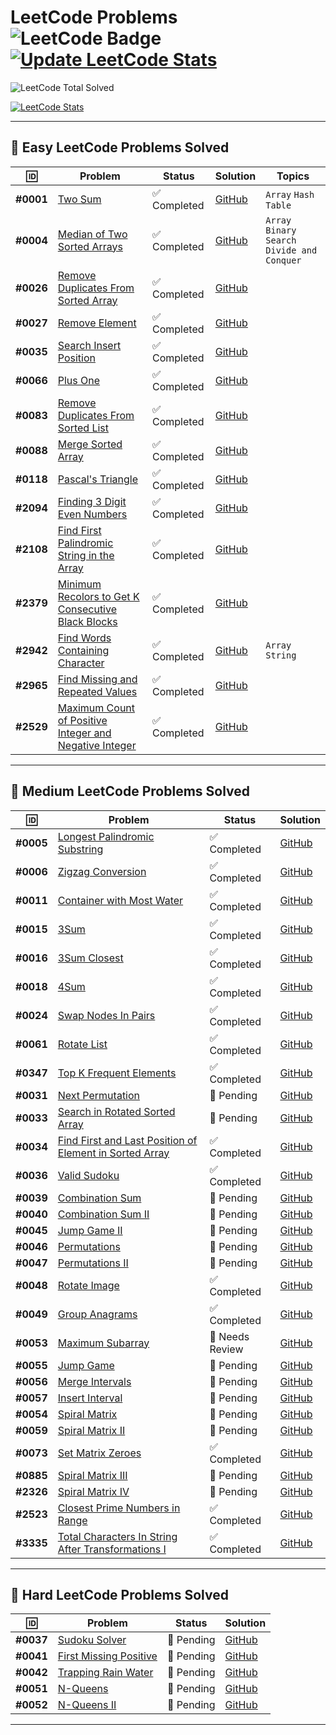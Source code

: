 # LeetCode Problems ![LeetCode Badge](https://img.shields.io/badge/LeetCode-000000?style=flat-square&logo=leetcode&logoColor=yellow) [![Update LeetCode Stats](https://github.com/Razeen-Shaikh/leetcode/actions/workflows/update_readme.yml/badge.svg)](https://github.com/Razeen-Shaikh/leetcode/actions/workflows/update_readme.yml)

<!-- LEETCODE:START -->
![LeetCode Total Solved](https://img.shields.io/badge/LeetCode_Solved-179-orange?style=for-the-badge&logo=leetcode)
<!-- LEETCODE:END -->

[![LeetCode Stats](https://leetcard.jacoblin.cool/srazeen?theme=dark&font=Karma&ext=activity)](https://leetcode.com/your_leetcode_username)

---

## 🎯 Easy LeetCode Problems Solved

| 🆔        | Problem                                                                                                                                        | Status       | Solution                                                                                                                           | Topics                                       |
| --------- | ---------------------------------------------------------------------------------------------------------------------------------------------- | ------------ | ---------------------------------------------------------------------------------------------------------------------------------- | -------------------------------------------- |
| **#0001** | [Two Sum](https://leetcode.com/problems/two-sum/)                                                                                              | ✅ Completed | [GitHub](https://github.com/Razeen-Shaikh/leetcode/tree/main/problems/0001.two-sums)                                               | `Array` `Hash Table`                         |
| **#0004** | [Median of Two Sorted Arrays](https://leetcode.com/problems/median-of-two-sorted-arrays/)                                                      | ✅ Completed | [GitHub](https://github.com/Razeen-Shaikh/leetcode/tree/main/problems/0004.median-of-two-sorted-arrays)                            | `Array` `Binary Search` `Divide and Conquer` |
| **#0026** | [Remove Duplicates From Sorted Array](https://leetcode.com/problems/remove-duplicates-from-sorted-array/)                                      | ✅ Completed | [GitHub](https://github.com/Razeen-Shaikh/leetcode/tree/main/problems/0026.remove-duplicates-from-sorted-array)                    |                                              |
| **#0027** | [Remove Element](https://leetcode.com/problems/remove-element/)                                                                                | ✅ Completed | [GitHub](https://github.com/Razeen-Shaikh/leetcode/tree/main/problems/0027.remove-element)                                         |                                              |
| **#0035** | [Search Insert Position](https://leetcode.com/problems/search-insert-position/)                                                                | ✅ Completed | [GitHub](https://github.com/Razeen-Shaikh/leetcode/tree/main/problems/0035.search-insert-position)                                 |                                              |
| **#0066** | [Plus One](https://leetcode.com/problems/plus-one/)                                                                                            | ✅ Completed | [GitHub](https://github.com/Razeen-Shaikh/leetcode/tree/main/problems/0066.plus-one)                                               |                                              |
| **#0083** | [Remove Duplicates From Sorted List](https://leetcode.com/problems/remove-duplicates-from-sorted-list/)                                        | ✅ Completed | [GitHub](https://github.com/Razeen-Shaikh/leetcode/tree/main/problems/0083.remove-duplicates-from-sorted-list)                     |                                              |
| **#0088** | [Merge Sorted Array](https://leetcode.com/problems/merge-sorted-array/)                                                                        | ✅ Completed | [GitHub](https://github.com/Razeen-Shaikh/leetcode/tree/main/problems/0088.merge-sorted-array)                                     |                                              |
| **#0118** | [Pascal's Triangle](https://leetcode.com/problems/pascals-triangle/)                                                                           | ✅ Completed | [GitHub](https://github.com/Razeen-Shaikh/leetcode/tree/main/problems/0118.pascal's-triangle)                                      |                                              |
| **#2094** | [Finding 3 Digit Even Numbers](https://leetcode.com/problems/finding-3-digit-even-numbers/)                                                    | ✅ Completed | [GitHub](https://github.com/Razeen-Shaikh/leetcode/tree/main/problems/2094.finding-3-digit-even-numbers)                           |                                              |
| **#2108** | [Find First Palindromic String in the Array](https://leetcode.com/problems/find-first-palindromic-string-in-the-array/)                        | ✅ Completed | [GitHub](https://github.com/Razeen-Shaikh/leetcode/tree/main/problems/2108.find-first-palindromic-string-in-the-array)             |                                              |
| **#2379** | [Minimum Recolors to Get K Consecutive Black Blocks](https://leetcode.com/problems/minimum-recolors-to-get-k-consecutive-black-blocks)         | ✅ Completed | [GitHub](https://github.com/Razeen-Shaikh/leetcode/tree/main/problems/2379.minimum-recolors-to-get-k-consecutive-black-blocks)     |                                              |
| **#2942** | [Find Words Containing Character](https://leetcode.com/problems/find-words-containing-character)                                               | ✅ Completed | [GitHub](https://github.com/Razeen-Shaikh/leetcode/tree/main/problems/2942.find-words-containing-character)                        | `Array` `String`                             |
| **#2965** | [Find Missing and Repeated Values](https://leetcode.com/problems/find-missing-and-repeated-values/)                                            | ✅ Completed | [GitHub](https://github.com/Razeen-Shaikh/leetcode/tree/main/problems/2965.find-missing-and-repeated-values)                       |                                              |
| **#2529** | [Maximum Count of Positive Integer and Negative Integer](https://leetcode.com/problems/maximum-count-of-positive-integer-and-negative-integer) | ✅ Completed | [GitHub](https://github.com/Razeen-Shaikh/leetcode/tree/main/problems/2529.maximum-count-of-positive-integer-and-negative-integer) |                                              |

---

## 🎯 Medium LeetCode Problems Solved

| 🆔        | Problem                                                                                                                                | Status          | Solution                                                                                                                       |
| --------- | -------------------------------------------------------------------------------------------------------------------------------------- | --------------- | ------------------------------------------------------------------------------------------------------------------------------ |
| **#0005** | [Longest Palindromic Substring](https://leetcode.com/problems/longest-palindromic-substring)                                           | ✅ Completed    | [GitHub](https://github.com/Razeen-Shaikh/leetcode/tree/main/problems/0005.longest-palindromic-substring)                      |
| **#0006** | [Zigzag Conversion](https://leetcode.com/problems/zigzag-conversion)                                                                   | ✅ Completed    | [GitHub](https://github.com/Razeen-Shaikh/leetcode/tree/main/problems/0006.zigzag-conversion)                                  |
| **#0011** | [Container with Most Water](https://leetcode.com/problems/container-with-most-water/)                                                  | ✅ Completed    | [GitHub](https://github.com/Razeen-Shaikh/leetcode/tree/main/problems/0011.container-with-most-water)                          |
| **#0015** | [3Sum](https://leetcode.com/problems/3sum/)                                                                                            | ✅ Completed    | [GitHub](https://github.com/Razeen-Shaikh/leetcode/tree/main/problems/0015.3sum)                                               |
| **#0016** | [3Sum Closest](https://leetcode.com/problems/3sum-closest/)                                                                            | ✅ Completed    | [GitHub](https://github.com/Razeen-Shaikh/leetcode/tree/main/problems/0016.3sum-closest)                                       |
| **#0018** | [4Sum](https://leetcode.com/problems/4sum/)                                                                                            | ✅ Completed    | [GitHub](https://github.com/Razeen-Shaikh/leetcode/tree/main/problems/0018.4sum)                                               |
| **#0024** | [Swap Nodes In Pairs](https://leetcode.com/problems/swap-nodes-in-pairs)                                                               | ✅ Completed    | [GitHub](https://github.com/Razeen-Shaikh/leetcode/tree/main/problems/0024.swap-nodes-in-pairs)                                |
| **#0061** | [Rotate List](https://leetcode.com/problems/rotate-list)                                                                               | ✅ Completed    | [GitHub](https://github.com/Razeen-Shaikh/leetcode/tree/main/problems/0061.rotate-list)                                        |
| **#0347** | [Top K Frequent Elements](https://leetcode.com/problems/top-k-frequent-elements/)                                                      | ✅ Completed    | [GitHub](https://github.com/Razeen-Shaikh/leetcode/tree/main/problems/0347.top-k-frequent-elements)                            |
| **#0031** | [Next Permutation](https://leetcode.com/problems/next-permutation/)                                                                    | 🚧 Pending      | [GitHub](https://github.com/Razeen-Shaikh/leetcode/tree/main/problems/0031.next-permutation)                                   |
| **#0033** | [Search in Rotated Sorted Array](https://leetcode.com/problems/search-in-rotated-sorted-array/)                                        | 🚧 Pending      | [GitHub](https://github.com/Razeen-Shaikh/leetcode/tree/main/problems/0033.search-in-rotated-sorted-array)                     |
| **#0034** | [Find First and Last Position of Element in Sorted Array](https://leetcode.com/problems/find-first-and-last-position-of-element/)      | ✅ Completed    | [GitHub](https://github.com/Razeen-Shaikh/leetcode/tree/main/problems/0034.find-first-and-last-position-of-element)            |
| **#0036** | [Valid Sudoku](https://leetcode.com/problems/valid-sudoku/)                                                                            | ✅ Completed    | [GitHub](https://github.com/Razeen-Shaikh/leetcode/tree/main/problems/0036.valid-sudoku)                                       |
| **#0039** | [Combination Sum](https://leetcode.com/problems/combination-sum/)                                                                      | 🚧 Pending      | [GitHub](https://github.com/Razeen-Shaikh/leetcode/tree/main/problems/0039.combination-sum)                                    |
| **#0040** | [Combination Sum II](https://leetcode.com/problems/combination-sum-ii/)                                                                | 🚧 Pending      | [GitHub](https://github.com/Razeen-Shaikh/leetcode/tree/main/problems/0040.combination-sum-ii)                                 |
| **#0045** | [Jump Game II](https://leetcode.com/problems/jump-game-ii/)                                                                            | 🚧 Pending      | [GitHub](https://github.com/Razeen-Shaikh/leetcode/tree/main/problems/0045.jump-game-ii)                                       |
| **#0046** | [Permutations](https://leetcode.com/problems/permutations/)                                                                            | 🚧 Pending      | [GitHub](https://github.com/Razeen-Shaikh/leetcode/tree/main/problems/0046.permutations)                                       |
| **#0047** | [Permutations II](https://leetcode.com/problems/permutations-ii/)                                                                      | 🚧 Pending      | [GitHub](https://github.com/Razeen-Shaikh/leetcode/tree/main/problems/0047.permutations-ii)                                    |
| **#0048** | [Rotate Image](https://leetcode.com/problems/rotate-image/)                                                                            | ✅ Completed    | [GitHub](https://github.com/Razeen-Shaikh/leetcode/tree/main/problems/0048.rotate-image)                                       |
| **#0049** | [Group Anagrams](https://leetcode.com/problems/group-anagrams/)                                                                        | ✅ Completed    | [GitHub](https://github.com/Razeen-Shaikh/leetcode/tree/main/problems/0049.group-anagrams)                                     |
| **#0053** | [Maximum Subarray](https://leetcode.com/problems/maximum-subarray/)                                                                    | 🤔 Needs Review | [GitHub](https://github.com/Razeen-Shaikh/leetcode/tree/main/problems/0053.maximum-subarray)                                   |
| **#0055** | [Jump Game](https://leetcode.com/problems/jump-game/)                                                                                  | 🚧 Pending      | [GitHub](https://github.com/Razeen-Shaikh/leetcode/tree/main/problems/0055.jump-game)                                          |
| **#0056** | [Merge Intervals](https://leetcode.com/problems/merge-intervals/)                                                                      | 🚧 Pending      | [GitHub](https://github.com/Razeen-Shaikh/leetcode/tree/main/problems/0056.merge-intervals)                                    |
| **#0057** | [Insert Interval](https://leetcode.com/problems/insert-interval/)                                                                      | 🚧 Pending      | [GitHub](https://github.com/Razeen-Shaikh/leetcode/tree/main/problems/0057.insert-interval)                                    |
| **#0054** | [Spiral Matrix](https://leetcode.com/problems/spiral-matrix/)                                                                          | 🚧 Pending      | [GitHub](https://github.com/Razeen-Shaikh/leetcode/tree/main/problems/0054.spiral-matrix)                                      |
| **#0059** | [Spiral Matrix II](https://leetcode.com/problems/spiral-matrix-ii/)                                                                    | 🚧 Pending      | [GitHub](https://github.com/Razeen-Shaikh/leetcode/tree/main/problems/0059.spiral-matrix-ii)                                   |
| **#0073** | [Set Matrix Zeroes](https://leetcode.com/problems/set-matrix-zeroes/)                                                                  | ✅ Completed    | [GitHub](https://github.com/Razeen-Shaikh/leetcode/tree/main/problems/0073.set-matrix-zeroes)                                  |
| **#0885** | [Spiral Matrix III](https://leetcode.com/problems/spiral-matrix-iii/)                                                                  | 🚧 Pending      | [GitHub](https://github.com/Razeen-Shaikh/leetcode/tree/main/problems/0885.spiral-matrix-iii)                                  |
| **#2326** | [Spiral Matrix IV](https://leetcode.com/problems/spiral-matrix-iv/)                                                                    | 🚧 Pending      | [GitHub](https://github.com/Razeen-Shaikh/leetcode/tree/main/problems/2326-spiral-matrix-iv)                                   |
| **#2523** | [Closest Prime Numbers in Range](https://leetcode.com/problems/closest-prime-numbers-in-range)                                         | ✅ Completed    | [GitHub](https://github.com/Razeen-Shaikh/leetcode/tree/main/problems/2523.closest-prime-numbers-in-range)                     |
| **#3335** | [Total Characters In String After Transformations I](https://leetcode.com/problems/total-characters-in-string-after-transformations-i) | ✅ Completed    | [GitHub](https://github.com/Razeen-Shaikh/leetcode/tree/main/problems/3335.total-characters-in-string-after-transformations-i) |

---

## 🎯 Hard LeetCode Problems Solved

| 🆔        | Problem                                                                         | Status     | Solution                                                                                           |
| --------- | ------------------------------------------------------------------------------- | ---------- | -------------------------------------------------------------------------------------------------- |
| **#0037** | [Sudoku Solver](https://leetcode.com/problems/sudoku-solver/)                   | 🚧 Pending | [GitHub](https://github.com/Razeen-Shaikh/leetcode/tree/main/problems/0037.sudoku-solver)          |
| **#0041** | [First Missing Positive](https://leetcode.com/problems/first-missing-positive/) | 🚧 Pending | [GitHub](https://github.com/Razeen-Shaikh/leetcode/tree/main/problems/0041.first-missing-positive) |
| **#0042** | [Trapping Rain Water](https://leetcode.com/problems/trapping-rain-water/)       | 🚧 Pending | [GitHub](https://github.com/Razeen-Shaikh/leetcode/tree/main/problems/0042.trapping-rain-water)    |
| **#0051** | [N-Queens](https://leetcode.com/problems/n-queens/)                             | 🚧 Pending | [GitHub](https://github.com/Razeen-Shaikh/leetcode/tree/main/problems/0051.n-queens)               |
| **#0052** | [N-Queens II](https://leetcode.com/problems/n-queens-ii/)                       | 🚧 Pending | [GitHub](https://github.com/Razeen-Shaikh/leetcode/tree/main/problems/0052.n-queens-ii)            |

---

<!--  -->
<!--  **[Unique Paths II](https://github.com/Razeen-Shaikh/leetcode/tree/main/problems/0063.unique-paths-ii)**

 **[Minimum Path Sum](https://github.com/Razeen-Shaikh/leetcode/tree/main/problems/0064.minimum-path-sum)**

**[Text Justification](https://github.com/Razeen-Shaikh/leetcode/tree/main/problems/0067.text-justification)**

**[Set Matrix Zeroes](https://github.com/Razeen-Shaikh/leetcode/tree/main/problems/0073.set-matrix-zeroes)**

**[Search a 2D Matrix](https://github.com/Razeen-Shaikh/leetcode/tree/main/problems/0074.search-a-2d-matrix)**

**[Sort Colors](https://github.com/Razeen-Shaikh/leetcode/tree/main/problems/0075.sort-colors)**

**[Subsets](https://github.com/Razeen-Shaikh/leetcode/tree/main/problems/0078.subsets)**

**[Word Search](https://github.com/Razeen-Shaikh/leetcode/tree/main/problems/0079.word-search)**

**[Remove Duplicates from Sorted Array II](https://github.com/Razeen-Shaikh/leetcode/tree/main/problems/0080.remove-duplicates-from-sorted-array-ii)**

**[Largest Rectangle in Histogram](https://github.com/Razeen-Shaikh/leetcode/tree/main/problems/0084.largest-rectangle-in-histogram)**

**[Maximal Rectangle](https://github.com/Razeen-Shaikh/leetcode/tree/main/problems/0085.maximal-rectangle)**

**[Subsets II](https://github.com/Razeen-Shaikh/leetcode/tree/main/problems/0090.subsets-ii)**

**[Construct Binary Tree from Pre-order and In-order Traversal](https://github.com/Razeen-Shaikh/leetcode/tree/main/problems/0105.construct-binary-tree-from-preorder-and-inorder-traversal)**

**[Construct Binary Tree from In-order and Post-order Traversal](https://github.com/Razeen-Shaikh/leetcode/tree/main/problems/0106.construct-binary-tree-from-inorder-and-postorder-traversal)**

**[Convert Sorted Array to Binary Search Tree](https://github.com/Razeen-Shaikh/leetcode/tree/main/problems/0108.convert-sorted-array-to-binary-search-tree)**

**[Pascal's Triangle II](https://github.com/Razeen-Shaaikh/leetcode/tree/main/problems/0119.pascal's-triangle-ii)**

**[Triangle](https://github.com/Razeen-Shaaikh/leetcode/tree/main/problems/0120.triangle)**

**[Best Time To Buy and Sell Stock](https://github.com/Razeen-Shaaikh/leetcode/tree/main/problems/0121.best-time-to-buy-and-sell-stock)**

**[Best Time to Buy and Sell Stock II](https://github.com/Razeen-Shaikh/leetcode/tree/main/problems/0122.best-time-to-buy-and-sell-stock-ii)**

**[Best Time to Buy and Sell Stock III](https://github.com/Razeen-Shaikh/leetcode/tree/main/problems/0123.best-time-to-buy-and-sell-stock-iii)**

**[Longest Consecutive Sequence](https://github.com/Razeen-Shaikh/leetcode/tree/main/problems/0128.longest-consecutive-sequence)**

**[Surrounded Regions](https://github.com/Razeen-Shaikh/leetcode/tree/main/problems/0130.surrounded-regions)**

**[Gas Station](https://github.com/Razeen-Shaikh/leetcode/tree/main/problems/0134.gas-station)**

**[Candy](https://github.com/Razeen-Shaikh/leetcode/tree/main/problems/0135.candy)**

**[Single Number](https://github.com/Razeen-Shaikh/leetcode/tree/main/problems/0136.single-number)**

**[Single Number II](https://github.com/Razeen-Shaikh/leetcode/tree/main/problems/0137.single-number-ii)**

**[Word Break](https://github.com/Razeen-Shaikh/leetcode/tree/main/problems/0139.word-break)**

**[Word Break II](https://github.com/Razeen-Shaikh/leetcode/tree/main/problems/0140.word-break-ii)**

**[Max Points on a Line](https://github.com/Razeen-Shaikh/leetcode/tree/main/problems/0142.max-points-on-a-line)**

**[Evaluate Reverse Polish Notation](https://github.com/Razeen-Shaikh/leetcode/tree/main/problems/0144.evaluate-reverse-polish-notation)**

**[Maximum Product Subarray](https://github.com/Razeen-Shaikh/leetcode/tree/main/problems/0152.maximum-product-subarray)**

**[Find Minimum in Rotated Sorted Array](https://github.com/Razeen-Shaikh/leetcode/tree/main/problems/0153.find-minimum-in-rotated-sorted-array)**

**[Find Minimum in Rotated Sorted Array II](https://github.com/Razeen-Shaikh/leetcode/tree/main/problems/0154.find-minimum-in-rotated-sorted-array-ii)**

**[Read N Characters Given Read4](https://github.com/Razeen-Shaikh/leetcode/tree/main/problems/0157.read-n-characters-given-read4)**

**[Read N Characters Given Read4 II - Call multiple times](https://github.com/Razeen-Shaikh/leetcode/tree/main/problems/0158.read-n-characters-given-read4-ii-call-multiple-times)**

**[Find Peak Element](https://github.com/Razeen-Shaikh/leetcode/tree/main/problems/0162.find-peak-element)**

**[Missing Ranges](https://github.com/Razeen-Shaikh/leetcode/tree/main/problems/0163.missing-ranges)**

**[Maximum Gap](https://github.com/Razeen-Shaikh/leetcode/tree/main/problems/0164.maximum-gap)**

**[Two Sum II - Input Array is Sorted](https://github.com/Razeen-Shaikh/leetcode/tree/main/problems/0167.two-sum-ii-input-array-is-sorted)**

**[Majority Element](https://github.com/Razeen-Shaikh/leetcode/tree/main/problems/0169.majority-element)**

**[Two Sum III - Data structure design](https://github.com/Razeen-Shaikh/leetcode/tree/main/problems/0170.two-sum-iii-data-structure-design)**

**[Dungeon Game](https://github.com/Razeen-Shaikh/leetcode/tree/main/problems/0179.dungeon-game)**

**[Largest Number](https://github.com/Razeen-Shaikh/leetcode/tree/main/problems/0179.largest-number)**

**[Best Time to Buy and Sell Stock IV](https://github.com/Razeen-Shaikh/leetcode/tree/main/problems/0187.best-time-to-buy-and-sell-stock-iv)**

**[Rotate Array](https://github.com/Razeen-Shaikh/leetcode/tree/main/problems/0189.rotate-array)**

**[House Robber](https://github.com/Razeen-Shaikh/leetcode/tree/main/problems/0198.house-robber)**

**[Number of Islands](https://github.com/Razeen-Shaikh/leetcode/tree/main/problems/0200.number-of-islands)**

**[Count Primes](https://github.com/Razeen-Shaikh/leetcode/tree/main/problems/0202.count-primes)**

**[Minimum Size Subarray Sum](https://github.com/Razeen-Shaikh/leetcode/tree/main/problems/0203.minimum-size-subarray-sum)**

**[Word Search II](https://github.com/Razeen-Shaikh/leetcode/tree/main/problems/0212.word-search-ii)**

**[House Robber II](https://github.com/Razeen-Shaikh/leetcode/tree/main/problems/0213.house-robber-ii)**

**[Kth Largest Element in an Array](https://github.com/Razeen-Shaikh/leetcode/tree/main/problems/0215.kth-largest-element-in-an-array)**

**[Combination Sum III](https://github.com/Razeen-Shaikh/leetcode/tree/main/problems/0216.combination-sum-iii)**

**[Contains Duplicate](https://github.com/Razeen-Shaikh/leetcode/tree/main/problems/0217.contains-duplicate)**

**[The Skyline Problem](https://github.com/Razeen-Shaikh/leetcode/tree/main/problems/0218.the-skyline-problem)**

**[Contain Duplicate II](https://github.com/Razeen-Shaikh/leetcode/tree/main/problems/0219.contain-duplicate-ii)**

**[Contain Duplicate III](https://github.com/Razeen-Shaikh/leetcode/tree/main/problems/0220.contain-duplicate-iii)**

**[Maximal Square](https://github.com/Razeen-Shaikh/leetcode/tree/main/problems/0221.maximal-square)**

**[Summary Ranges](https://github.com/Razeen-Shaikh/leetcode/tree/main/problems/0228.summary-ranges)**

**[Majority Element II](https://github.com/Razeen-Shaikh/leetcode/tree/main/problems/0229.majority-element-ii)**

**[Add Two Numbers](https://github.com/Razeen-Shaikh/leetcode/tree/main/problems/0002.add-two-numbers)**

**[Longest Substring Without Repeating Characters](https://github.com/Razeen-Shaikh/leetcode/tree/main/problems/0003.longest-substring-without-repeating-characters)**

**[Longest Palindromic Substring](https://github.com/Razeen-Shaikh/leetcode/tree/main/problems/0005.longest-palindromic-substring)**

**[ZigZag Conversion](https://github.com/Razeen-Shaikh/leetcode/tree/main/problems/0006.zigzag-conversion)**

**[Reverse Integer](https://github.com/Razeen-Shaikh/leetcode/tree/main/problems/0007.reverse-integer)**

**[String to Integer - atoi](https://github.com/Razeen-Shaikh/leetcode/tree/main/problems/0008.string-to-integer)**

**[Palindrome Number](https://github.com/Razeen-Shaikh/leetcode/tree/main/problems/0009.palindrome-number)**

**[Regular Expression Matching](https://github.com/Razeen-Shaikh/leetcode/tree/main/problems/0010.regular-expression-matching)**

**[Integer To Roman](https://github.com/Razeen-Shaikh/leetcode/tree/main/problems/0012.integer-to-roman)**

**[Roman To Integer](https://github.com/Razeen-Shaikh/leetcode/tree/main/problems/0013.roman-to-integer)**

**[Longest Common Prefix](https://github.com/Razeen-Shaikh/leetcode/tree/main/problems/0014.longest-common-prefix)**

**[Letter Combinations of a Phone Number](https://github.com/Razeen-Shaikh/leetcode/tree/main/problems/0017.letter-combinations-of-a-phone-number)**

**[Remove Nth Node From End of List](https://github.com/Razeen-Shaikh/leetcode/tree/main/problems/0019.remove-nth-node-from-end-of-list)**

**[Valid Parentheses](https://github.com/Razeen-Shaikh/leetcode/tree/main/problems/0020.valid-parentheses)**

**[Merge Two Sorted Lists](https://github.com/Razeen-Shaikh/leetcode/tree/main/problems/0021.merge-two-sorted-lists)**

**[Generate Parentheses](https://github.com/Razeen-Shaikh/leetcode/tree/main/problems/0022.generate-parentheses)**

**[Merge k Sorted Lists](https://github.com/Razeen-Shaikh/leetcode/tree/main/problems/0023.merge-k-sorted-lists)**

**[Swap Nodes in Pairs](https://github.com/Razeen-Shaikh/leetcode/tree/main/problems/0024.swap-nodes-in-pairs)**

**[Reverse Nodes in k Group](https://github.com/Razeen-Shaikh/leetcode/tree/main/problems/0025.reverse-nodes-in-k-group)**

**[Find the Index of the first occurence in a string](https://github.com/Razeen-Shaikh/leetcode/tree/main/problems/0028.find-the-index-of-the-first-occurrence-in-a-string)**

**[Divide Two Integers](https://github.com/Razeen-Shaikh/leetcode/tree/main/problems/0029.divide-two-numbers)**

**[Substring with Concatenation of All Words](https://github.com/Razeen-Shaikh/leetcode/tree/main/problems/0030.substring-with-concatenation-of-all-words)**

**[Next Permutation](https://github.com/Razeen-Shaikh/leetcode/tree/main/problems/0031.next-permutation)**

**[Longest Valid Parentheses](https://github.com/Razeen-Shaikh/leetcode/tree/main/problems/0032.longest-valid-parentheses)**

**[Search in Rotated Sorted Array](https://github.com/Razeen-Shaikh/leetcode/tree/main/problems/0033.search-in-rotated-sorted-array)**

**[Length of Last Word](https://github.com/Razeen-Shaikh/leetcode/tree/main/problems/0058.length-of-last-word)**

**[Sqrt of X](https://github.com/Razeen-Shaikh/leetcode/tree/main/problems/0069.sqrt-of-x)**

**[Minimum Window Substring](https://github.com/Razeen-Shaikh/leetcode/tree/main/problems/0076.minimum-window-substring)**

**[Binary Tree Inorder Traversal](https://github.com/Razeen-Shaikh/leetcode/tree/main/problems/0094.binary-tree-inorder-traversal)**

**[Validate Binary Search Tree](https://github.com/Razeen-Shaikh/leetcode/tree/main/problems/0098.validate-binary-search-tree)**

**[Binary Tree Level Order Traversal](https://github.com/Razeen-Shaaikh/leetcode/tree/main/problems/0102.binary-tree-level-order-traversal)**

**[Maximum Depth of Binary Tree](https://github.com/Razeen-Shaaikh/leetcode/tree/main/problems/0104.maximum-depth-of-binary-tree)**

**[Valid Palindrome](https://github.com/Razeen-Shaikh/leetcode/tree/main/problems/0125.valid-palindrome)**

**[Linked List Cycle II](https://github.com/Razeen-Shaikh/leetcode/tree/main/problems/0142.linked-list-cycle-ii)**

**[Binary Tree Preorder Traversal](https://github.com/Razeen-Shaikh/leetcode/tree/main/problems/0144.binary-tree-preorder-traversal)**

**[Binary Tree Postorder Traversal](https://github.com/Razeen-Shaikh/leetcode/tree/main/problems/0145.binary-tree-postorder-traversal)**

**[Remove Linked List Elements](https://github.com/Razeen-Shaikh/leetcode/tree/main/problems/0203.remove-linked-list-elements)**

**[Isomorphic String](https://github.com/Razeen-Shaikh/leetcode/tree/main/problems/0205.isomorphic-strings)**

**[Reverse Linked List](https://github.com/Razeen-Shaikh/leetcode/tree/main/problems/0206.reverse-linked-list)**

**[Kth Largest Element in an Array](https://github.com/Razeen-Shaikh/leetcode/tree/main/problems/0215.kth-largest-element-in-an-array)**

**[kth largest element in an array](https://github.com/Razeen-Shaikh/leetcode/tree/main/problems/0215.kth-largest-element-in-an-array)**

**[Contains Duplicate](https://github.com/Razeen-Shaikh/leetcode/tree/main/problems/0217.contains-duplicate)**

**[Invert Binary Tree](https://github.com/Razeen-Shaikh/leetcode/tree/main/problems/0226.invert-binary-tree)**

**[Search a 2D Matrix II](https://github.com/Razeen-Shaikh/leetcode/tree/main/problems/0240.search-a-2d-matrix-ii)**

**[Single Element in a Sorted Array](https://github.com/Razeen-Shaikh/leetcode/tree/main/problems/0540.single-element-in-a-sorted-array)**

**[Find Customer Refree](https://github.com/Razeen-Shaikh/leetcode/tree/main/problems/sql50/584.find-customer-refree)**

**[N-ary Tree Preorder Traversal](https://github.com/Razeen-Shaikh/leetcode/tree/main/problems/0589.n-ary-treepreorder-traversal)**

**[Design Circular Queue](https://github.com/Razeen-Shaikh/leetcode/tree/main/problems/0622.design-circular-queue)**

**[Insert into a Binary Search Tree](https://github.com/Razeen-Shaikh/leetcode/tree/main/problems/0701.insert-into-a-binary-search-tree)**

**[Peak Index in a Mountain Array](https://github.com/Razeen-Shaikh/leetcode/tree/main/problems/0852.peak-index-in-a-mountain-array)**

**[Sort an Array](https://github.com/Razeen-Shaikh/leetcode/tree/main/problems/0912.sort-an-array)**

**[Squares of a Sorted Array](https://github.com/Razeen-Shaikh/leetcode/tree/main/problems/0977.squares-of-a-sorted-array)**

**[Pairs of Songs With Total Durations Divisible by 60](https://github.com/Razeen-Shaikh/leetcode/tree/main/problems/1010.pairs-of-songs-with-total-durations-divisible-by60)**

**[Height Checker](https://github.com/Razeen-Shaikh/leetcode/tree/main/problems/1051.height-checker)**

**[Duplicate Zeros](https://github.com/Razeen-Shaikh/leetcode/tree/main/problems/1089.duplicate-zeros)**

**[Convert Binary Number in a Linked List to Integer](https://github.com/Razeen-Shaikh/leetcode/tree/main/problems/1290.convert-binary-number-in-a-linked-list-to-integer)**

**[Find Numbers with Even Number of Digits](https://github.com/Razeen-Shaikh/leetcode/tree/main/problems/1295.find-numbers-with-even-number-of-digits)**

**[Replace Elements with Greatest Element on Right Side](https://github.com/Razeen-Shaikh/leetcode/tree/main/problems/1299.replace-elements-with-greatest-element-on-right-side)**

**[Check If N and Its Double Exist](https://github.com/Razeen-Shaikh/leetcode/tree/main/problems/1346.check-if-n-and-its-double-exist)**

**[Count Negative Numbers in a Sorted Matrix](https://github.com/Razeen-Shaikh/leetcode/tree/main/problems/1351.count-negative-numbers-in-a-sorted-matrix)**

**[Running Sum of 1d Array](https://github.com/Razeen-Shaikh/leetcode/tree/main/problems/1480.running-sum-of-1d-array)**

**[Concatenation of Consecutive Binary Numbers](https://github.com/Razeen-Shaikh/leetcode/tree/main/problems/1680.concatenation-of-consecutive-binary-numbers)**

**[Determine if string halves are alike](https://github.com/Razeen-Shaikh/leetcode/tree/main/problems/1704.determine-if-string-halves-are-alike)**

**[Swapping Nodes in a Linked List](https://github.com/Razeen-Shaikh/leetcode/tree/main/problems/1721.swapping-nodes-in-a-linked-list)**

**[Recyclable and Low Fat Products](https://github.com/Razeen-Shaikh/leetcode/tree/main/problems/sql50/1757.recyclable-and-low-fat-products)** -->

<!-- "🚧" (🚧 Pending, actively working on)
"🤔" (struggling, 🤔 needs review)
"📝" (✅ Completed but need to review the solution)
 -->
